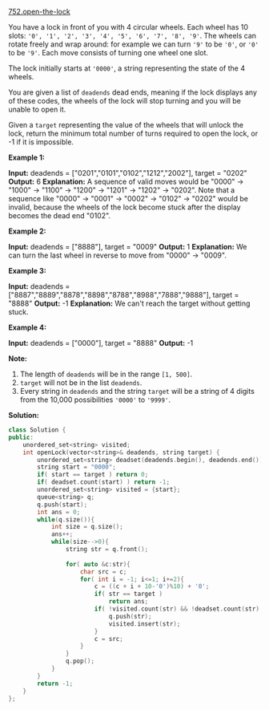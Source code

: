 [752.open-the-lock](https://leetcode.com/problems/open-the-lock/)  

You have a lock in front of you with 4 circular wheels. Each wheel has 10 slots: `'0', '1', '2', '3', '4', '5', '6', '7', '8', '9'`. The wheels can rotate freely and wrap around: for example we can turn `'9'` to be `'0'`, or `'0'` to be `'9'`. Each move consists of turning one wheel one slot.

The lock initially starts at `'0000'`, a string representing the state of the 4 wheels.

You are given a list of `deadends` dead ends, meaning if the lock displays any of these codes, the wheels of the lock will stop turning and you will be unable to open it.

Given a `target` representing the value of the wheels that will unlock the lock, return the minimum total number of turns required to open the lock, or -1 if it is impossible.

**Example 1:**  

**Input:** deadends = \["0201","0101","0102","1212","2002"\], target = "0202"
**Output:** 6
**Explanation:**
A sequence of valid moves would be "0000" -> "1000" -> "1100" -> "1200" -> "1201" -> "1202" -> "0202".
Note that a sequence like "0000" -> "0001" -> "0002" -> "0102" -> "0202" would be invalid,
because the wheels of the lock become stuck after the display becomes the dead end "0102".

**Example 2:**  

**Input:** deadends = \["8888"\], target = "0009"
**Output:** 1
**Explanation:**
We can turn the last wheel in reverse to move from "0000" -> "0009".

**Example 3:**  

**Input:** deadends = \["8887","8889","8878","8898","8788","8988","7888","9888"\], target = "8888"
**Output:** -1
**Explanation:**
We can't reach the target without getting stuck.

**Example 4:**  

**Input:** deadends = \["0000"\], target = "8888"
**Output:** -1

**Note:**  

1.  The length of `deadends` will be in the range `[1, 500]`.
2.  `target` will not be in the list `deadends`.
3.  Every string in `deadends` and the string `target` will be a string of 4 digits from the 10,000 possibilities `'0000'` to `'9999'`.  



**Solution:**  

```cpp
class Solution {
public:
    unordered_set<string> visited;
    int openLock(vector<string>& deadends, string target) {
        unordered_set<string> deadset(deadends.begin(), deadends.end());
        string start = "0000";
        if( start == target ) return 0;
        if( deadset.count(start) ) return -1;
        unordered_set<string> visited = {start};
        queue<string> q;
        q.push(start);
        int ans = 0;
        while(q.size()){
            int size = q.size();
            ans++;
            while(size-->0){
                string str = q.front();
                
                for( auto &c:str){
                    char src = c;
                    for( int i = -1; i<=1; i+=2){
                        c = ((c + i + 10-'0')%10) + '0';
                        if( str == target )
                            return ans;
                        if( !visited.count(str) && !deadset.count(str) ) {
                            q.push(str);
                            visited.insert(str);
                        }
                        c = src;
                    }
                }
                q.pop();
            }
        }
        return -1;
    }
};
```
      